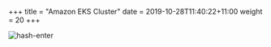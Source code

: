 +++
title = "Amazon EKS Cluster"
date = 2019-10-28T11:40:22+11:00
weight = 20
+++

![hash-enter](/images/containers_whats_in_a_container.png) 